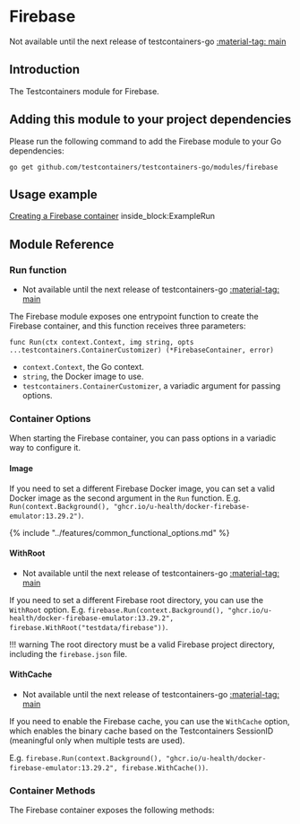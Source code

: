 # Firebase

Not available until the next release of testcontainers-go <a href="https://github.com/testcontainers/testcontainers-go"><span class="tc-version">:material-tag: main</span></a>

## Introduction

The Testcontainers module for Firebase.

## Adding this module to your project dependencies

Please run the following command to add the Firebase module to your Go dependencies:

```
go get github.com/testcontainers/testcontainers-go/modules/firebase
```

## Usage example

<!--codeinclude-->
[Creating a Firebase container](../../modules/firebase/examples_test.go) inside_block:ExampleRun
<!--/codeinclude-->

## Module Reference

### Run function

- Not available until the next release of testcontainers-go <a href="https://github.com/testcontainers/testcontainers-go"><span class="tc-version">:material-tag: main</span></a>

The Firebase module exposes one entrypoint function to create the Firebase container, and this function receives three parameters:

```golang
func Run(ctx context.Context, img string, opts ...testcontainers.ContainerCustomizer) (*FirebaseContainer, error)
```

- `context.Context`, the Go context.
- `string`, the Docker image to use.
- `testcontainers.ContainerCustomizer`, a variadic argument for passing options.

### Container Options

When starting the Firebase container, you can pass options in a variadic way to configure it.

#### Image

If you need to set a different Firebase Docker image, you can set a valid Docker image as the second argument in the `Run` function.
E.g. `Run(context.Background(), "ghcr.io/u-health/docker-firebase-emulator:13.29.2")`.

{% include "../features/common_functional_options.md" %}

#### WithRoot

- Not available until the next release of testcontainers-go <a href="https://github.com/testcontainers/testcontainers-go"><span class="tc-version">:material-tag: main</span></a>

If you need to set a different Firebase root directory, you can use the `WithRoot` option.
E.g. `firebase.Run(context.Background(), "ghcr.io/u-health/docker-firebase-emulator:13.29.2", firebase.WithRoot("testdata/firebase"))`.

!!! warning
    The root directory must be a valid Firebase project directory, including the `firebase.json` file.

#### WithCache

- Not available until the next release of testcontainers-go <a href="https://github.com/testcontainers/testcontainers-go"><span class="tc-version">:material-tag: main</span></a>

If you need to enable the Firebase cache, you can use the `WithCache` option, which enables the binary cache based on the Testcontainers SessionID (meaningful only when multiple tests are used).

E.g. `firebase.Run(context.Background(), "ghcr.io/u-health/docker-firebase-emulator:13.29.2", firebase.WithCache())`.

### Container Methods

The Firebase container exposes the following methods:
